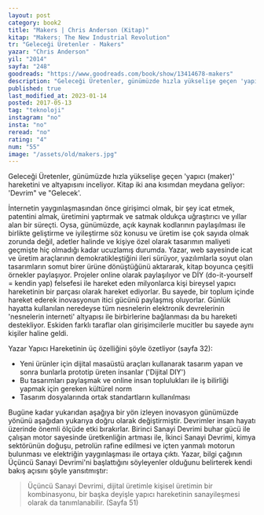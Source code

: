 ```yaml
---
layout: post  
category: book2  
title: "Makers | Chris Anderson (Kitap)"  
kitap: "Makers: The New Industrial Revolution"  
tr: "Geleceği Üretenler - Makers"  
yazar: "Chris Anderson"  
yil: "2014"  
sayfa: "248"  
goodreads: "https://www.goodreads.com/book/show/13414678-makers"
description: "Geleceği Üretenler, günümüzde hızla yükselişe geçen 'yapıcı (maker)' hareketini ve altyapısını inceliyor."
published: true
last_modified_at: 2023-01-14
posted: 2017-05-13
tag: "teknoloji"
instagram: "no"
insta: "no"
reread: "no"
rating: "4"
num: "55"
image: "/assets/old/makers.jpg"
---
```


Geleceği Üretenler, günümüzde hızla yükselişe geçen 'yapıcı (maker)' hareketini ve altyapısını inceliyor. Kitap iki ana kısımdan meydana geliyor: 'Devrim" ve "Gelecek'.  
  
İnternetin yaygınlaşmasından önce girişimci olmak, bir şey icat etmek, patentini almak, üretimini yaptırmak ve satmak oldukça uğraştırıcı ve yıllar alan bir süreçti. Oysa, günümüzde, açık kaynak kodlarının paylaşılması ile birlikte geliştirme ve iyileştirme söz konusu ve üretim ise çok sayıda olmak zorunda değil, adetler halinde ve kişiye özel olarak tasarımın maliyeti geçmişte hiç olmadığı kadar ucuzlamış durumda. Yazar, web sayesinde icat ve üretim araçlarının demokratikleştiğini ileri sürüyor, yazılımlarla soyut olan tasarımların somut birer ürüne dönüştüğünü aktararak, kitap boyunca çeşitli örnekler paylaşıyor. Projeler online olarak paylaşılıyor ve DİY (do-it-yourself = kendin yap) felsefesi ile hareket eden milyonlarca kişi bireysel yapıcı hareketinin bir parçası olarak hareket ediyorlar. Bu sayede, bir toplum içinde hareket ederek inovasyonun itici gücünü paylaşmış oluyorlar. Günlük hayatta kullanılan neredeyse tüm nesnelerin elektronik devrelerinin 'nesnelerin interneti' altyapısı ile birbirlerine bağlanması da bu hareketi destekliyor. Eskiden farklı taraflar olan girişimcilerle mucitler bu sayede aynı kişiler haline geldi.  
  
Yazar Yapıcı Hareketinin üç özelliğini şöyle özetliyor (sayfa 32):  
  
- Yeni ürünler için dijital masaüstü araçları kullanarak tasarım yapan ve sonra bunlarla prototip üreten insanlar ('Dijital DIY')  
- Bu tasarımları paylaşmak ve online insan toplulukları ile iş bilirliği yapmak için gereken kültürel norm  
- Tasarım dosyalarında ortak standartların kullanılması  
  
Bugüne kadar yukarıdan aşağıya bir yön izleyen inovasyon günümüzde yönünü aşağıdan yukarıya doğru olarak değiştirmiştir. Devrimler insan hayatı üzerinde önemli ölçüde etki bırakırlar. Birinci Sanayi Devrimi buhar gücü ile çalışan motor sayesinde üretkenliğin artması ile, İkinci Sanayi Devrimi, kimya sektörünün doğuşu, petrolün rafine edilmesi ve içten yanmalı motorun bulunması ve elektriğin yaygınlaşması ile ortaya çıktı. Yazar, bilgi çağının Üçüncü Sanayi Devrimi'ni başlattığını söyleyenler olduğunu belirterek kendi bakış açısını şöyle yansıtmıştır:  
  
> Üçüncü Sanayi Devrimi, dijital üretimle kişisel üretimin bir kombinasyonu, bir başka deyişle yapıcı hareketinin sanayileşmesi olarak da tanımlanabilir. (Sayfa 51)  
  
  
